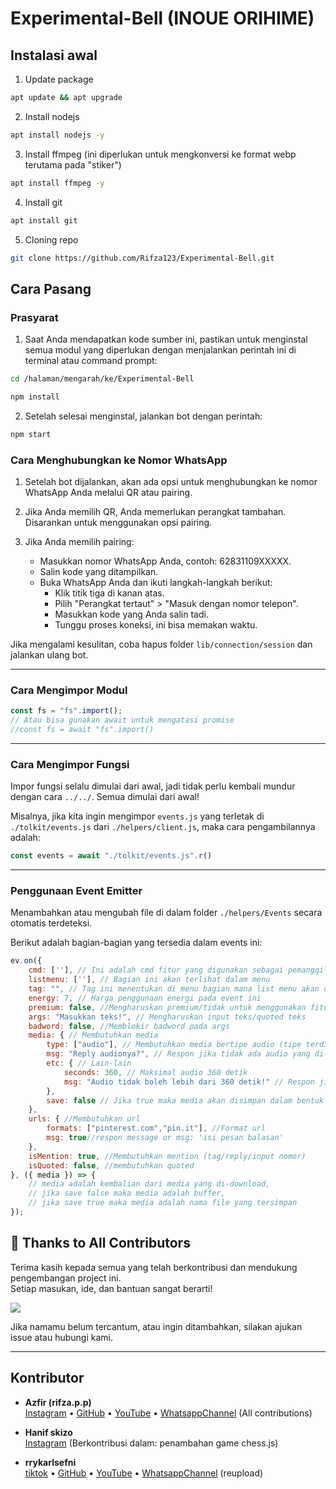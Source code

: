 # Experimental-Bell (INOUE ORIHIME)

## Instalasi awal

1. Update package

```bash
apt update && apt upgrade
```

2. Install nodejs

```bash
apt install nodejs -y
```

3. Install ffmpeg (ini diperlukan untuk mengkonversi ke format webp terutama pada "stiker")

```bash
apt install ffmpeg -y
```

4. Install git

```bash
apt install git
```

5. Cloning repo

```bash
git clone https://github.com/Rifza123/Experimental-Bell.git
```

## Cara Pasang

### Prasyarat

1. Saat Anda mendapatkan kode sumber ini, pastikan untuk menginstal semua modul yang diperlukan dengan menjalankan perintah ini di terminal atau command prompt:

```bash
cd /halaman/mengarah/ke/Experimental-Bell
```
```bash
npm install
```

2. Setelah selesai menginstal, jalankan bot dengan perintah:

```bash
npm start
```

### Cara Menghubungkan ke Nomor WhatsApp

1. Setelah bot dijalankan, akan ada opsi untuk menghubungkan ke nomor WhatsApp Anda melalui QR atau pairing.

2. Jika Anda memilih QR, Anda memerlukan perangkat tambahan. Disarankan untuk menggunakan opsi pairing.

3. Jika Anda memilih pairing:
   - Masukkan nomor WhatsApp Anda, contoh: 62831109XXXXX.
   - Salin kode yang ditampilkan.
   - Buka WhatsApp Anda dan ikuti langkah-langkah berikut:
     - Klik titik tiga di kanan atas.
     - Pilih "Perangkat tertaut" > "Masuk dengan nomor telepon".
     - Masukkan kode yang Anda salin tadi.
     - Tunggu proses koneksi, ini bisa memakan waktu.

Jika mengalami kesulitan, coba hapus folder `lib/connection/session` dan jalankan ulang bot.

---

### Cara Mengimpor Modul

```javascript
const fs = "fs".import(); 
// Atau bisa gunakan await untuk mengatasi promise
//const fs = await "fs".import()
```

---

### Cara Mengimpor Fungsi

Impor fungsi selalu dimulai dari awal, jadi tidak perlu kembali mundur dengan cara `../../`. Semua dimulai dari awal!

Misalnya, jika kita ingin mengimpor `events.js` yang terletak di `./tolkit/events.js` dari `./helpers/client.js`, maka cara pengambilannya adalah:

```javascript
const events = await "./tolkit/events.js".r()
```

---

### Penggunaan Event Emitter 
Menambahkan atau mengubah file di dalam folder `./helpers/Events` secara otomatis terdeteksi.

Berikut adalah bagian-bagian yang tersedia dalam events ini:

```javascript
ev.on({
    cmd: [''], // Ini adalah cmd fitur yang digunakan sebagai pemanggil event, Anda bisa meletakkan banyak cmd
    listmenu: [''], // Bagian ini akan terlihat dalam menu
    tag: "", // Tag ini menentukan di menu bagian mana list menu akan ditempatkan
    energy: 7, // Harga penggunaan energi pada event ini
    premium: false, //Mengharuskan premium/tidak untuk menggunakan fitur ini
    args: "Masukkan teks!", // Mengharuskan input teks/quoted teks
    badword: false, //Memblokir badword pada args
    media: { // Membutuhkan media
        type: ["audio"], // Membutuhkan media bertipe audio (tipe terdiri dari audio, document, video, image, sticker) bisa digunakn bersama did alam array
        msg: "Reply audionya?", // Respon jika tidak ada audio yang di-reply
        etc: { // Lain-lain
            seconds: 360, // Maksimal audio 360 detik
            msg: "Audio tidak boleh lebih dari 360 detik!" // Respon jika lebih dari 360 detik
        },
        save: false // Jika true maka media akan disimpan dalam bentuk file audio.mp3
    },
    urls: { //Membutuhkan url
        formats: ["pinterest.com","pin.it"], //Format url
        msg: true//respon message or msg: 'isi pesan balasan'
    },
    isMention: true, //Membutuhkan mention (tag/reply/input nomor)
    isQuoted: false, //membutuhkan quoted
}, ({ media }) => {
    // media adalah kembalian dari media yang di-download, 
    // jika save false maka media adalah buffer,
    // jika save true maka media adalah nama file yang tersimpan
});
```

## 🙌 Thanks to All Contributors

Terima kasih kepada semua yang telah berkontribusi dan mendukung pengembangan project ini.  
Setiap masukan, ide, dan bantuan sangat berarti!

[![](https://contrib.rocks/image?repo=Rifza123/Experimental-Bell)](https://github.com/Rifza123/Experimental-Bell/graphs/contributors)

Jika namamu belum tercantum, atau ingin ditambahkan, silakan ajukan issue atau hubungi kami.

---

## Kontributor

- **Azfir (rifza.p.p)**  
  [Instagram](https://www.instagram.com/rifza.p.p) • [GitHub](https://github.com/Rifza123) • [YouTube](https://www.youtube.com/@rifza) • [WhatsappChannel](https://whatsapp.com/channel/0029VaauxAt4Y9li9UtlCu1V)
  (All contributions)

- **Hanif skizo**  
  [Instagram](https://instagram.com/htr.ox)
  (Berkontribusi dalam: penambahan game chess.js)

- **rrykarlsefni**  
  [tiktok](https://vm.tiktok.com/ZSM26HxpD/) • [GitHub](https://github.com/rrykarlsefni) • [YouTube](https://www.youtube.com/@rrykarlsefni) • [WhatsappChannel](https://whatsapp.com/channel/0029Vb42ECFB4hdJNqSg9t3z)
  (reupload)